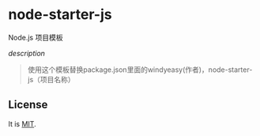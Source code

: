 # node-starter-js

Node.js 项目模板

*description*
> 使用这个模板替换package.json里面的windyeasy(作者)，node-starter-js（项目名称）

## License

It is [MIT]("./LICENSE").
